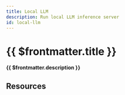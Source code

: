 ```yaml
---
title: Local LLM
description: Run local LLM inference server
id: local-llm
---
```


# {{ $frontmatter.title }}

**{{ $frontmatter.description }}**


## Resources

<ul>
  <PluginSourceList :id="$frontmatter.id" />
</ul>
